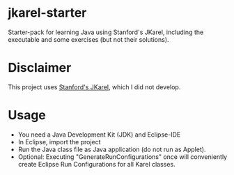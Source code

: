 # jkarel-starter
Starter-pack for learning Java using Stanford's JKarel, including the executable and some exercises (but not their solutions).

# Disclaimer
This project uses [Stanford's JKarel](https://github.com/stepp/stanford-cpp-library/tree/master/Karel), which I did not develop.

# Usage
- You need a Java Development Kit (JDK) and Eclipse-IDE
- In Eclipse, import the project
- Run the Java class file as Java application (do not run as Applet).
- Optional: Executing "GenerateRunConfigurations" once will conveniently create Eclipse Run Configurations for all Karel classes.
